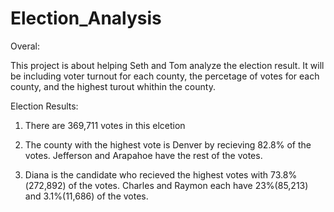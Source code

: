 # Election_Analysis

Overal:

  This project is about helping Seth and Tom analyze the election result. It will be including voter turnout for each county, the percetage of votes for each county, and the highest turout whithin the county. 
  
Election Results:
  
  1. There are 369,711 votes in this elcetion
  
  2. The county with the highest vote is Denver by recieving 82.8% of the votes.           Jefferson and Arapahoe have the rest of the votes.
  
  3. Diana is the candidate who recieved the highest votes with 73.8%(272,892) of the votes. Charles and Raymon each have 23%(85,213) and 3.1%(11,686) of the votes.
  


  
